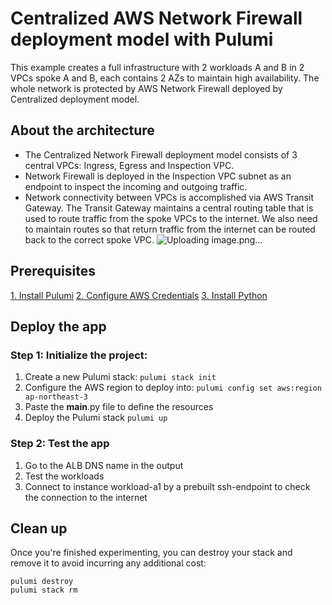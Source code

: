 # Centralized AWS Network Firewall deployment model with Pulumi
This example creates a full infrastructure with 2 workloads A and B in 2 VPCs spoke A and B, each contains 2 AZs to maintain high availability. The whole network is protected by AWS Network Firewall deployed by Centralized deployment model. 

## About the architecture
- The Centralized Network Firewall deployment model consists of 3 central VPCs: Ingress, Egress and Inspection VPC.
- Network Firewall is deployed in the Inspection VPC subnet as an endpoint to inspect the incoming and outgoing traffic.
- Network connectivity between VPCs is accomplished via AWS Transit Gateway. The Transit Gateway maintains a central routing table that is used to route traffic from the spoke VPCs to the internet. We also need to maintain routes so that return traffic from the internet can be routed back to the correct spoke VPC.
![Uploading image.png…]()

## Prerequisites
[1. Install Pulumi]([url](https://www.pulumi.com/docs/iac/download-install/))
[2. Configure AWS Credentials]([url](https://www.pulumi.com/registry/packages/aws/installation-configuration/))
[3. Install Python]([url](https://www.pulumi.com/docs/iac/languages-sdks/python/))

## Deploy the app
### Step 1: Initialize the project:
1. Create a new Pulumi stack:
`pulumi stack init`
2. Configure the AWS region to deploy into:
`pulumi config set aws:region ap-northeast-3`
3. Paste the __main__.py file to define the resources
4. Deploy the Pulumi stack
`pulumi up`

### Step 2: Test the app
1. Go to the ALB DNS name in the output
2. Test the workloads
3. Connect to instance workload-a1 by a prebuilt ssh-endpoint to check the connection to the internet

## Clean up
Once you're finished experimenting, you can destroy your stack and remove it to avoid incurring any additional cost:
```
pulumi destroy
pulumi stack rm
```
